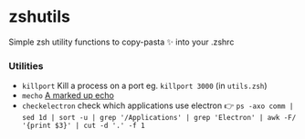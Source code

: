 # zshutils
Simple zsh utility functions to copy-pasta ✨ into your .zshrc

### Utilities

- `killport` Kill a process on a port eg. `killport 3000` (in `utils.zsh`)
- `mecho` [A marked up echo](https://github.com/SinaKhalili/mecho)
- `checkelectron` check which applications use electron 👉 `ps -axo comm | sed 1d | sort -u | grep '/Applications' | grep 'Electron' | awk -F/ '{print $3}' | cut -d '.' -f 1`
